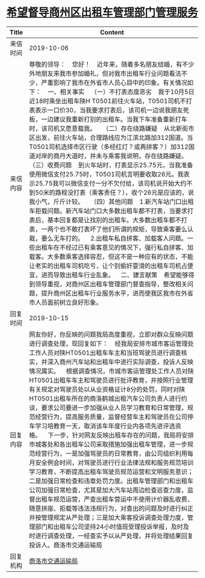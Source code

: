 # [希望督导商州区出租车管理部门管理服务](http://www.shangluo.gov.cn/zmhd/ldxxxx.jsp?urltype=leadermail.LeaderMailContentUrl&wbtreeid=1112&leadermailid=5481)

| Title |                                                                                                                                                                                                                                                                                                                                                                                                 Content                                                                                                                                                                                                                                                                                                                                                                                                 |
|:-----:|---------------------------------------------------------------------------------------------------------------------------------------------------------------------------------------------------------------------------------------------------------------------------------------------------------------------------------------------------------------------------------------------------------------------------------------------------------------------------------------------------------------------------------------------------------------------------------------------------------------------------------------------------------------------------------------------------------------------------------------------------------------------------------------------------------|
| 来信时间  | 2019-10-06                                                                                                                                                                                                                                                                                                                                                                                                                                                                                                                                                                                                                                                                                                                                                                                              |
| 来信内容  | 尊敬的领导：    您好！    近年来，随着多名朋友结婚，有不少外地朋友来我市参加婚礼，但对我市出租车行业问题看法不少，严重影响了我市在外省市人员心目中的印象。有关情况如下：    一、相关事实    （一）不打表态度恶劣    我于10月5日近18时乘坐出租车陕H T0501前往火车站，T0501司机不打表表示一口价30，当我要求打表后，该司机一边说我朋友死板，一边建议我重新打别的出租车。当我下车准备重新打车时，该司机又愿意载我。    （二）存在绕路嫌疑    从北新街市区出发，前往火车站，合理路线应为江滨北路加312国道。当T0501司机选择市区行驶（多经红灯？或再拼客？）加312国道对岸的商丹大道时，并未与乘客我说明，存在绕路嫌疑。    （三）收费问题    到火车站时，打表显示25.75元，当我准备使用微信支付25.75时，T0501司机言明要收取26元。我表示25.75我可以微信支付一分不欠付给，该司机说开始大约不到50米的路程没打表（乘客责任？），收个26元是应该的，说我小气，斤斤计较。    （四）其他问题    1.新汽车站门口出租车拒载问题。新汽车站门口大多数出租车都不打表，当要求打表后，基本回复都是让找别的出租车。大多数出租车都不打表，一两个也不敢打表坏了他们所谓的规矩，导致乘客要么认栽，要么无车打的。    2.出租车私自拼客、加载客人问题。一些出租车在不经过已有乘客意见的情况下，强行私自拼客、加载客。大多数乘客选择容忍，但这不是一种应有的状态，不能让老实的出租车司机吃亏，让个别偷奸耍滑的出租车司机占便宜，进而导致出租车行业乱象。    二、建言献策    希望能够得到领导重视，对商州区出租车管理部门督查指导，整改相关问题，提升商州区出租车行业服务水平，进而使我区我市在外省市人员面前树立良好形象。 |
| 回复时间  | 2019-10-15                                                                                                                                                                                                                                                                                                                                                                                                                                                                                                                                                                                                                                                                                                                                                                                              |
| 回复内容  | 网友你好，你反映的问题我局高度重视，立即对群众反映问题进行调查处理，现回复如下：    经我局安排市城市客运管理处工作人员对陕HT0501出租车车主和当班驾驶员进行调查核实，并深入商州汽车站和出租车中进行实际调查，投诉人反映情况属实。    根据调查情况，市城市客运管理处工作人员对陕HT0501出租车车主和驾驶员进行批评教育，并按照行业管理有关规定对驾驶员处以从业资格证计8分的处罚，同时对陕HT0501出租车所在的商洛鹤城出租汽车公司负责人进行约谈，要求公司要进一步加强从业人员学习教育和日常管理，规范经营行为，提高服务质量，监督经营车主和驾驶员在公司停车学习培教育一天，取消该车年度行业内各项先进评选资格。    下一步，针对网友反映出租车存在的问题，我局将安排市城客处和各出租车公司采取措施加强出租车管理，进一步规范经营行为，一是加强驾驶员的日常教育，由公司组织利用每月安全例会时间，对驾驶员进行行业法律法规和服务规范培训学习教育，不断提高出租车驾驶员规范运营和文明服务意识； 二是加强日常检查和违章处罚力度。出租车管理部门和出租车公司加强日常检查，尤其是加大汽车站周边检查巡查力度，监督出租车规范运营，严查出租车营运中不使用计价器乱收费、随意拼座、拒载等违法违规行为，对查出的问题及时进行纠正并按管理规定从严处理；三是加大乘客投诉调查处理力度，管理部门和出租车公司坚持24小时值班受理投诉举报，及时及时进行调查处理，一经查实予以从严处理，并将处理结果回复投诉人。商洛市交通运输局                                                                                                                                    |
| 回复机构  | [商洛市交通运输局](../../category/agencies/商洛市交通运输局.md)                                                                                                                                                                                                                                                                                                                                                                                                                                                                                                                                                                                                                                                                                                                                                         |